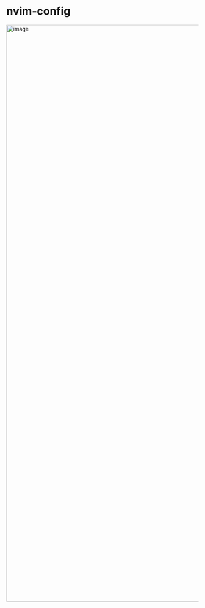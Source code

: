 # nvim-config

<img width="1512" alt="image" src="https://user-images.githubusercontent.com/16872237/221360022-ff001fce-03c9-48ff-9ec5-3b9dc35f00fd.png">

